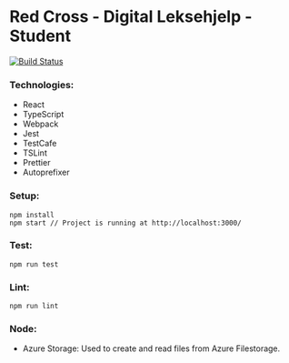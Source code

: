 # Red Cross - Digital Leksehjelp - Student

[![Build Status](https://jenkins.capra.tv/buildStatus/icon?job=redcross/redcross-digital-leksehjelp-frontend-student/master)](https://jenkins.capra.tv/job/redcross/job/redcross-digital-leksehjelp-frontend-student/job/master/)

### Technologies:

- React
- TypeScript
- Webpack
- Jest
- TestCafe
- TSLint
- Prettier
- Autoprefixer

### Setup:

```
npm install
npm start // Project is running at http://localhost:3000/
```

### Test:

```
npm run test
```

### Lint:

```
npm run lint
```
### Node:
- Azure Storage: Used to create and read files from Azure Filestorage.
